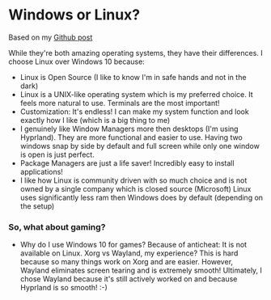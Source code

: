 # Windows or Linux?

Based on my [Github post](https://github.com/AnAncientForce/dotfiles)

While they're both amazing operating systems, they have their differences. I choose Linux over Windows 10 because:

- Linux is Open Source (I like to know I'm in safe hands and not in the dark)
- Linux is a UNIX-like operating system which is my preferred choice. It feels more natural to use. Terminals are the most important!
- Customization: It's endless! I can make my system function and look exactly how I like (which is a big thing to me)
- I genuinely like Window Managers more then desktops (I'm using Hyprland). They are more functional and easier to use. Having two windows snap by side by default and full screen while only one window is open is just perfect.
- Package Managers are just a life saver! Incredibly easy to install applications!
- I like how Linux is community driven with so much choice and is not owned by a single company which is closed source (Microsoft)
  Linux uses significantly less ram then Windows does by default (depending on the setup)

### So, what about gaming?

- Why do I use Windows 10 for games? Because of anticheat: It is not available on Linux.
  Xorg vs Wayland, my experience? This is hard because so many things work on Xorg and are easier. However, Wayland eliminates screen tearing and is extremely smooth! Ultimately, I chose Wayland because it's still actively worked on and because Hyprland is so smooth! :-)
